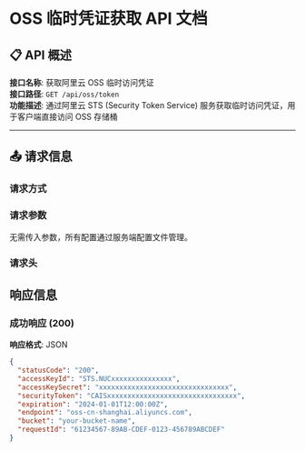 # OSS 临时凭证获取 API 文档

## 📋 API 概述

**接口名称**: 获取阿里云 OSS 临时访问凭证  
**接口路径**: `GET /api/oss/token`  
**功能描述**: 通过阿里云 STS (Security Token Service) 服务获取临时访问凭证，用于客户端直接访问 OSS 存储桶

---

## 📤 请求信息

### 请求方式

### 请求参数
无需传入参数，所有配置通过服务端配置文件管理。

### 请求头

## 响应信息

### 成功响应 (200)

**响应格式**: JSON

```json
{
  "statusCode": "200",
  "accessKeyId": "STS.NUCxxxxxxxxxxxxxxx",
  "accessKeySecret": "xxxxxxxxxxxxxxxxxxxxxxxxxxxxxxxx",
  "securityToken": "CAISxxxxxxxxxxxxxxxxxxxxxxxxxxxxxxxx",
  "expiration": "2024-01-01T12:00:00Z",
  "endpoint": "oss-cn-shanghai.aliyuncs.com",
  "bucket": "your-bucket-name",
  "requestId": "61234567-89AB-CDEF-0123-456789ABCDEF"
}

```

